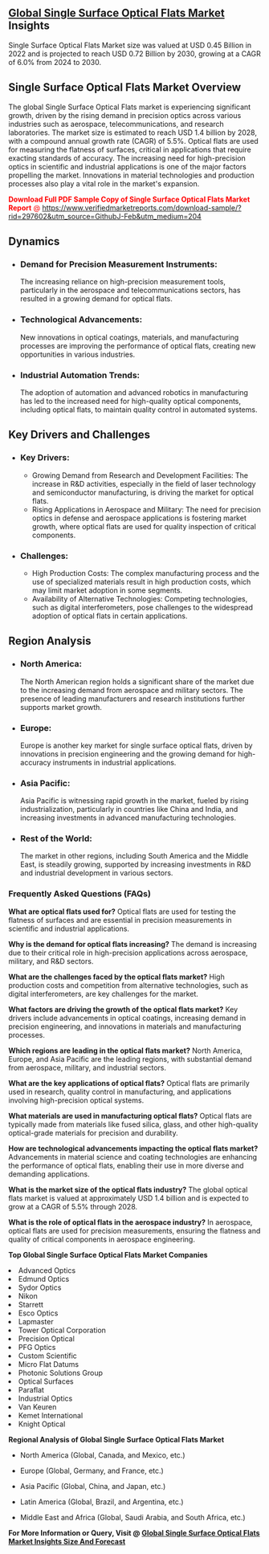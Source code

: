 <h2><a href="https://www.verifiedmarketreports.com/download-sample/?rid=297602&amp;utm_source=GithubJ&amp;utm_medium=204" target="_blank">Global Single Surface Optical Flats Market</a> Insights</h2><p>Single Surface Optical Flats Market size was valued at USD 0.45 Billion in 2022 and is projected to reach USD 0.72 Billion by 2030, growing at a CAGR of 6.0% from 2024 to 2030.</p><p> <h2>Single Surface Optical Flats Market Overview</h2> <p>The global Single Surface Optical Flats market is experiencing significant growth, driven by the rising demand in precision optics across various industries such as aerospace, telecommunications, and research laboratories. The market size is estimated to reach USD 1.4 billion by 2028, with a compound annual growth rate (CAGR) of 5.5%. Optical flats are used for measuring the flatness of surfaces, critical in applications that require exacting standards of accuracy. The increasing need for high-precision optics in scientific and industrial applications is one of the major factors propelling the market. Innovations in material technologies and production processes also play a vital role in the market's expansion. <p><span class=""><span style="color: #ff0000;"><strong>Download Full PDF Sample Copy of Single Surface Optical Flats Market Report</strong> @ </span><a href="https://www.verifiedmarketreports.com/download-sample/?rid=297602&amp;utm_source=GithubJ-Feb&amp;utm_medium=204" target="_blank">https://www.verifiedmarketreports.com/download-sample/?rid=297602&amp;utm_source=GithubJ-Feb&amp;utm_medium=204</a></span></p> <h2>Dynamics</h2> <ul> <li><h3>Demand for Precision Measurement Instruments:</h3> The increasing reliance on high-precision measurement tools, particularly in the aerospace and telecommunications sectors, has resulted in a growing demand for optical flats.</li> <li><h3>Technological Advancements:</h3> New innovations in optical coatings, materials, and manufacturing processes are improving the performance of optical flats, creating new opportunities in various industries.</li> <li><h3>Industrial Automation Trends:</h3> The adoption of automation and advanced robotics in manufacturing has led to the increased need for high-quality optical components, including optical flats, to maintain quality control in automated systems.</li> </ul> <h2>Key Drivers and Challenges</h2> <ul> <li><h3>Key Drivers:</h3> <ul> <li>Growing Demand from Research and Development Facilities: The increase in R&D activities, especially in the field of laser technology and semiconductor manufacturing, is driving the market for optical flats.</li> <li>Rising Applications in Aerospace and Military: The need for precision optics in defense and aerospace applications is fostering market growth, where optical flats are used for quality inspection of critical components.</li> </ul> </li> <li><h3>Challenges:</h3> <ul> <li>High Production Costs: The complex manufacturing process and the use of specialized materials result in high production costs, which may limit market adoption in some segments.</li> <li>Availability of Alternative Technologies: Competing technologies, such as digital interferometers, pose challenges to the widespread adoption of optical flats in certain applications.</li> </ul> </li> </ul> <h2>Region Analysis</h2> <ul> <li><h3>North America:</h3> The North American region holds a significant share of the market due to the increasing demand from aerospace and military sectors. The presence of leading manufacturers and research institutions further supports market growth.</li> <li><h3>Europe:</h3> Europe is another key market for single surface optical flats, driven by innovations in precision engineering and the growing demand for high-accuracy instruments in industrial applications.</li> <li><h3>Asia Pacific:</h3> Asia Pacific is witnessing rapid growth in the market, fueled by rising industrialization, particularly in countries like China and India, and increasing investments in advanced manufacturing technologies.</li> <li><h3>Rest of the World:</h3> The market in other regions, including South America and the Middle East, is steadily growing, supported by increasing investments in R&D and industrial development in various sectors.</li> </ul> <h3>Frequently Asked Questions (FAQs)</h3> <p><strong>What are optical flats used for?</strong> Optical flats are used for testing the flatness of surfaces and are essential in precision measurements in scientific and industrial applications.</p> <p><strong>Why is the demand for optical flats increasing?</strong> The demand is increasing due to their critical role in high-precision applications across aerospace, military, and R&D sectors.</p> <p><strong>What are the challenges faced by the optical flats market?</strong> High production costs and competition from alternative technologies, such as digital interferometers, are key challenges for the market.</p> <p><strong>What factors are driving the growth of the optical flats market?</strong> Key drivers include advancements in optical coatings, increasing demand in precision engineering, and innovations in materials and manufacturing processes.</p> <p><strong>Which regions are leading in the optical flats market?</strong> North America, Europe, and Asia Pacific are the leading regions, with substantial demand from aerospace, military, and industrial sectors.</p> <p><strong>What are the key applications of optical flats?</strong> Optical flats are primarily used in research, quality control in manufacturing, and applications involving high-precision optical systems.</p> <p><strong>What materials are used in manufacturing optical flats?</strong> Optical flats are typically made from materials like fused silica, glass, and other high-quality optical-grade materials for precision and durability.</p> <p><strong>How are technological advancements impacting the optical flats market?</strong> Advancements in material science and coating technologies are enhancing the performance of optical flats, enabling their use in more diverse and demanding applications.</p> <p><strong>What is the market size of the optical flats industry?</strong> The global optical flats market is valued at approximately USD 1.4 billion and is expected to grow at a CAGR of 5.5% through 2028.</p> <p><strong>What is the role of optical flats in the aerospace industry?</strong> In aerospace, optical flats are used for precision measurements, ensuring the flatness and quality of critical components in aerospace engineering.</p> </p><p><strong>Top Global Single Surface Optical Flats Market Companies</strong></p><div data-test-id=""><p><li>Advanced Optics</li><li> Edmund Optics</li><li> Sydor Optics</li><li> Nikon</li><li> Starrett</li><li> Esco Optics</li><li> Lapmaster</li><li> Tower Optical Corporation</li><li> Precision Optical</li><li> PFG Optics</li><li> Custom Scientific</li><li> Micro Flat Datums</li><li> Photonic Solutions Group</li><li> Optical Surfaces</li><li> Paraflat</li><li> Industrial Optics</li><li> Van Keuren</li><li> Kemet International</li><li> Knight Optical</li></p><div><strong>Regional Analysis of&nbsp;Global Single Surface Optical Flats Market</strong></div><ul><li dir="ltr"><p dir="ltr">North America&nbsp;(Global, Canada, and Mexico, etc.)</p></li><li dir="ltr"><p dir="ltr">Europe (Global, Germany, and France, etc.)</p></li><li dir="ltr"><p dir="ltr">Asia Pacific&nbsp;(Global, China, and Japan, etc.)</p></li><li dir="ltr"><p dir="ltr">Latin America&nbsp;(Global, Brazil, and Argentina, etc.)</p></li><li dir="ltr">Middle East and Africa&nbsp;(Global, Saudi Arabia, and South Africa, etc.)</li></ul><p><strong>For More Information or Query, Visit @&nbsp;</strong><strong><a href="https://www.verifiedmarketreports.com/product/single-surface-optical-flats-market/?utm_source=GithubJ&amp;utm_medium=204" target="_blank">Global Single Surface Optical Flats Market Insights Size And Forecast</a></strong></p></div>
